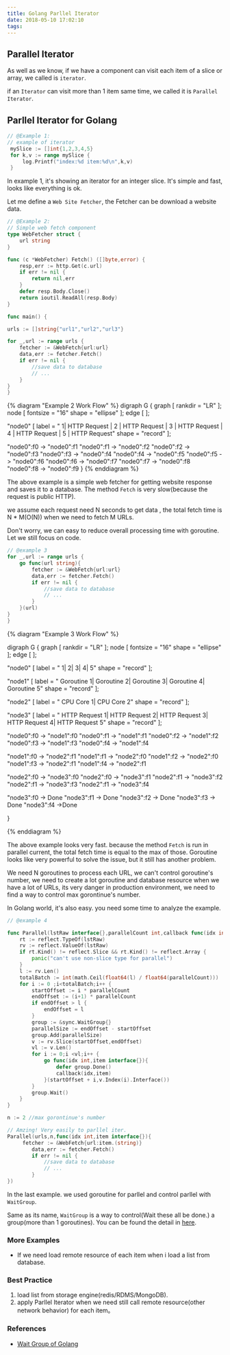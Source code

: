 ```yaml
---
title: Golang Parllel Iterator
date: 2018-05-10 17:02:10
tags:
---
```


## Parallel Iterator

As well as we know, if we have a component can visit each item of a slice or array, we called is `iterator`. 

if an `Iterator` can visit more than 1 item same time, we called it is `Parallel Iterator`.

## Parllel Iterator for Golang

```go
// @Example 1:
// example of iterator
 mySlice := []int{1,2,3,4,5}
 for k,v := range mySlice {
     log.Printf("index:%d item:%d\n",k,v)
 }
```

In example 1, it's showing an iterator for an integer slice. It's simple and fast, looks like everything is ok. 

Let me define a `Web Site Fetcher`, the Fetcher can be download a website data.

```go
// @Example 2:
// Simple web fetch component
type WebFetcher struct {
    url string
}

func (c *WebFetcher) Fetch() ([]byte,error) {
    resp,err := http.Get(c.url)
    if err != nil {
        return nil,err
    }
    defer resp.Body.Close()
    return ioutil.ReadAll(resp.Body)
}

func main() {

urls := []string{"url1","url2","url3"}

for _,url := range urls {
    fetcher := &WebFetch{url:url}
    data,err := fetcher.Fetch()
    if err != nil {
        //save data to database
        // ...
    }
}
}
```
{% diagram "Example 2 Work Flow"  %}
digraph G {
graph [
rankdir = "LR"
];
node [
fontsize = "16"
shape = "ellipse"
];
edge [
];

"node0" [
label = "<f0> 1| <f1> HTTP Request | <f2> 2 | <f3> HTTP Request | <f4> 3 |<f5> HTTP Request  | <f6> 4 | <f7> HTTP Request  | <f8> 5 | <f9> HTTP Request"
shape = "record"
];

"node0":f0 -> "node0":f1
"node0":f1 -> "node0":f2
"node0":f2  -> "node0":f3
"node0":f3  -> "node0":f4
"node0":f4  -> "node0":f5
"node0":f5  -> "node0":f6
"node0":f6  -> "node0":f7
"node0":f7  -> "node0":f8
"node0":f8  -> "node0":f9
}
{% enddiagram %}

The above example is a simple web fetcher for getting website response and saves it to a database. The method `Fetch` is very slow(because the request is public HTTP). 

we assume each request need N seconds to get data , the total fetch time is N * M(O(N)) when we need to fetch M URLs.

Don't worry,  we can easy to reduce overall processing time with goroutine.  Let we still focus on code.

```go
// @example 3
for _,url := range urls {
    go func(url string){
        fetcher := &WebFetch{url:url}
        data,err := fetcher.Fetch()
        if err != nil {
            //save data to database
            // ...
        }
    }(url)
}
}

```

{% diagram "Example 3 Work Flow"  %}

 digraph G {
graph [
rankdir = "LR"
];
node [
fontsize = "16"
shape = "ellipse"
];
edge [
];

"node0" [
label = "<f0> 1| <f1> 2|<f2> 3|<f3> 4|<f4> 5"
shape = "record"
];

"node1" [
label = "<f0> Goroutine 1| <f1> Goroutine 2|<f2> Goroutine 3|<f3> Goroutine 4|<f4> Goroutine 5"
shape = "record"
];

"node2" [
label = "<f0> CPU Core 1| <f1> CPU Core 2"
shape = "record"
];

"node3" [
label = "<f0> HTTP Request 1| <f1> HTTP Request 2|<f2> HTTP Request 3|<f3> HTTP Request 4|<f4> HTTP Request 5"
shape = "record"
];

"node0":f0 -> "node1":f0
"node0":f1 -> "node1":f1
"node0":f2 -> "node1":f2
"node0":f3 -> "node1":f3
"node0":f4 -> "node1":f4

"node1":f0 -> "node2":f1
"node1":f1 -> "node2":f0
"node1":f2 -> "node2":f0
"node1":f3 -> "node2":f1
"node1":f4 -> "node2":f1

"node2":f0 -> "node3":f0
"node2":f0 -> "node3":f1
"node2":f1 -> "node3":f2
"node2":f1 -> "node3":f3
"node2":f1 -> "node3":f4

"node3":f0 -> Done
"node3":f1 -> Done
"node3":f2 -> Done
"node3":f3 -> Done
"node3":f4 ->Done

}

{% enddiagram %}


The above example looks very fast. because the method `Fetch` is run in parallel current, the total fetch time is equal to the max of those.  Goroutine looks like very powerful to solve the issue, but it still has another problem.

We need N goroutines to process each URL, we can't control goroutine's number, we need to create a lot goroutine and database resource when we have a lot of URLs, its very danger in production environment, we need to find a way to control max gorontinue's number.

In Golang world, it's also easy.  you need some time to analyze the example.

```go
// @example 4

func Parallel(lstRaw interface{},parallelCount int,callback func(idx int,item interface{})) {
	rt := reflect.TypeOf(lstRaw)
	rv := reflect.ValueOf(lstRaw)
	if rt.Kind() != reflect.Slice && rt.Kind() != reflect.Array {
		panic("can't use non-slice type for parallel")
	}
	l := rv.Len()
	totalBatch := int(math.Ceil(float64(l) / float64(parallelCount)))
	for i := 0 ;i<totalBatch;i++ {
		startOffset := i * parallelCount
		endOffset := (i+1) * parallelCount
		if endOffset > l {
			endOffset = l
		}
		group := &sync.WaitGroup{}
		parallelSize := endOffset - startOffset
		group.Add(parallelSize)
		v := rv.Slice(startOffset,endOffset)
		vl := v.Len()
		for i := 0;i <vl;i++ {
			go func(idx int,item interface{}){
				defer group.Done()
				callback(idx,item)
			}(startOffset + i,v.Index(i).Interface())
		}
		group.Wait()
	}
}

n := 2 //max gorontinue's number

// Amzing! Very easily to parllel iter.
Parallel(urls,n,func(idx int,item interface{}){
     fetcher := &WebFetch{url:item.(string)}
        data,err := fetcher.Fetch()
        if err != nil {
            //save data to database
            // ...
        }
})

```

In the last example. we used goroutine for parllel and control parllel with  `WaitGroup`.

Same as its name, `WaitGroup` is a way to control(Wait these all be done.) a group(more than 1 goroutines). You can be found the detail in [here](https://golang.org/pkg/sync/#WaitGroup).

### More Examples

* If we need load remote resource of each item when i load a list from database.


### Best Practice

1. load list from storage engine(redis/RDMS/MongoDB).
2. apply Parllel Iterator when we need still call remote resource(other network behavior) for each item。

### References

* [Wait Group of Golang](https://golang.org/pkg/sync/#WaitGroup)


































